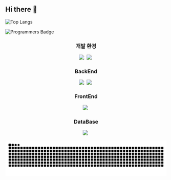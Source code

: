 ## Hi there 👋

<!--
**HyeonchanLim/HyeonchanLim** is a ✨ _special_ ✨ repository because its `README.md` (this file) appears on your GitHub profile.
badge/{배지에 표시될 이름}-{배지 배경 색상}?styled=for-the-badge&logo={배지 로고}&logoColor={로고 색상}
- 🔭 I’m currently working on ...
- 🌱 I’m currently learning ...
- 👯 I’m looking to collaborate on ...
- 🤔 I’m looking for help with ...
- 💬 Ask me about ...
- 📫 How to reach me: ...
- 😄 Pronouns: ...
- ⚡ Fun fact: ...
-->


![Top Langs](https://github-readme-stats.vercel.app/api/top-langs/?username=HyeonchanLim&layout=compact)

![Programmers Badge](https://raw.githubusercontent.com/{lhc0240@gmail.com}/Programmers_Badge_Generator/main/result/result.svg?cache_buster=1)

<h3 align="center">개발 환경</h3>
<div align="center">
<img src="https://img.shields.io/badge/intellijidea-181717.svg?style=for-the-badge&logo=intellijidea&logoColor=white" />&nbsp
<img src="https://img.shields.io/badge/github-181717.svg?style=for-the-badge&logo=github&logoColor=white" />&nbsp
<div>

<h3 align="center">BackEnd</h3>
<div align="center">
<img src="https://img.shields.io/badge/java-181717.svg?style=for-the-badge&logo=java&logoColor=white" />&nbsp
<img src="https://img.shields.io/badge/springboot-181717.svg?style=for-the-badge&logo=springboot&logoColor=white" />&nbsp
<div>
  
<h3 align="center">FrontEnd</h3>
<div align="center">
<img src="https://img.shields.io/badge/html-181717.svg?style=for-the-badge&logo=html&logoColor=white" />&nbsp
<div>
  
<h3 align="center">DataBase</h3>
<div align="center">
<img src="https://img.shields.io/badge/mariadb-181717.svg?style=for-the-badge&logo=mariadb&logoColor=white" />&nbsp
<div>

![Snake animation](https://raw.githubusercontent.com/HyeonchanLim/HyeonchanLim/output/github-contribution-grid-snake.svg)
